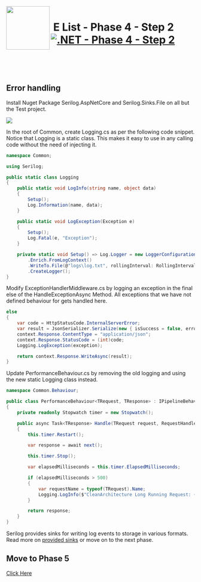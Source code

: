 <img align="left" width="116" height="116" src="../logo.png" />

# &nbsp;**E List - Phase 4 - Step 2** [![.NET - Phase 4 - Step 2](https://github.com/entelect-incubator/.NET/actions/workflows/dotnet-phase4-step2.yml/badge.svg)](https://github.com/entelect-incubator/.NET/actions/workflows/dotnet-phase4-step2.yml)

<br/><br/><br/>

## Error handling

Install Nuget Package Serilog.AspNetCore and Serilog.Sinks.File on all but the Test project.

![](./Assets/2021-01-15-11-13-06.png)

In the root of Common, create Logging.cs as per the following code snippet. Notice that Logging is a static class. This makes it easy to use in any calling code without the need of injecting it.

```cs
namespace Common;

using Serilog;

public static class Logging
{
    public static void LogInfo(string name, object data)
    {
        Setup();
        Log.Information(name, data);
    }

    public static void LogException(Exception e)
    {
        Setup();
        Log.Fatal(e, "Exception");
    }

    private static void Setup() => Log.Logger = new LoggerConfiguration()
        .Enrich.FromLogContext()
        .WriteTo.File(@"logs\log.txt", rollingInterval: RollingInterval.Day)
        .CreateLogger();
}
```

Modify ExceptionHandlerMiddleware.cs by logging an exception in the final else of the HandleExceptionAsync Method. All exceptions that we have not defined behaviour for gets handled here.

```cs
else
{
    var code = HttpStatusCode.InternalServerError;
    var result = JsonSerializer.Serialize(new { isSuccess = false, error = exception.Message });
    context.Response.ContentType = "application/json";
    context.Response.StatusCode = (int)code;
    Logging.LogException(exception);

    return context.Response.WriteAsync(result);
}
```

Update PerformanceBehaviour.cs by removing the old logging and using the new static Logging class instead.

```cs
namespace Common.Behaviour;

public class PerformanceBehaviour<TRequest, TResponse> : IPipelineBehavior<TRequest, TResponse>
{
	private readonly Stopwatch timer = new Stopwatch();

	public async Task<TResponse> Handle(TRequest request, RequestHandlerDelegate<TResponse> next, CancellationToken cancellationToken)
	{
		this.timer.Restart();

		var response = await next();

		this.timer.Stop();

		var elapsedMilliseconds = this.timer.ElapsedMilliseconds;

		if (elapsedMilliseconds > 500)
		{
			var requestName = typeof(TRequest).Name;
			Logging.LogInfo($"CleanArchitecture Long Running Request: {requestName} ({elapsedMilliseconds} milliseconds)", request);
		}

		return response;
	}
}
```

Serilog provides sinks for writing log events to storage in various formats. Read more on [provided sinks](https://github.com/serilog/serilog/wiki/Provided-Sinks) or move on to the next phase.

## **Move to Phase 5**

[Click Here](https://github.com/entelect-incubator/.NET/tree/master/Phase%205)
